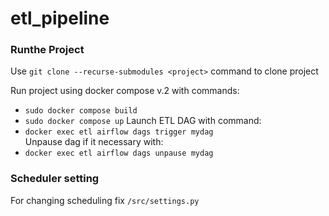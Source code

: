 # etl_pipeline

### Runthe Project  
Use `git clone --recurse-submodules <project>` command to clone project  

Run project using docker compose v.2 with commands:  
- `sudo docker compose build`  
- `sudo docker compose up` 
Launch ETL DAG with command:
- `docker exec etl airflow dags trigger mydag`  
Unpause dag if it necessary with:  
- `docker exec etl airflow dags unpause mydag`  


### Scheduler setting
For changing scheduling fix `/src/settings.py`